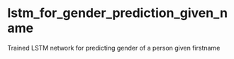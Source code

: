 # lstm_for_gender_prediction_given_name
Trained LSTM network for predicting gender of a person given firstname
